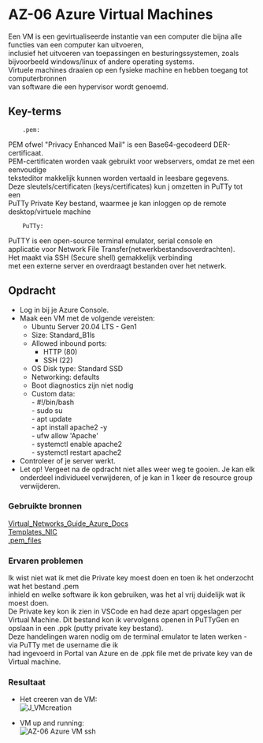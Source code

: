 # AZ-06 Azure Virtual Machines  

Een VM is een gevirtualiseerde instantie van een computer die bijna alle functies van een computer kan uitvoeren,  
inclusief het uitvoeren van toepassingen en besturingssystemen, zoals bijvoorbeeld windows/linux of andere operating systems.  
Virtuele machines draaien op een fysieke machine en hebben toegang tot computerbronnen  
van software die een hypervisor wordt genoemd.  

## Key-terms
        .pem:  
PEM ofwel "Privacy Enhanced Mail" is een Base64-gecodeerd DER-certificaat.  
PEM-certificaten worden vaak gebruikt voor webservers, omdat ze met een eenvoudige  
teksteditor makkelijk kunnen worden vertaald in leesbare gegevens.  
Deze sleutels/certificaten (keys/certificates) kun j omzetten in PuTTy tot een  
PuTTy Private Key bestand, waarmee je kan inloggen op de remote desktop/virtuele machine

        PuTTy:  
PuTTY is een open-source terminal emulator, serial console en  
applicatie voor Network File Transfer(netwerkbestandsoverdrachten).  
Het maakt via SSH (Secure shell) gemakkelijk verbinding  
met een externe server en overdraagt bestanden over het netwerk.

## Opdracht  
-   Log in bij je Azure Console.
-   Maak een VM met de volgende vereisten:
    -  Ubuntu Server 20.04 LTS - Gen1
    -   Size: Standard_B1ls
    -   Allowed inbound ports:
        -   HTTP (80)
        -   SSH (22)
    -   OS Disk type: Standard SSD
    -   Networking: defaults
    -   Boot diagnostics zijn niet nodig
    -   Custom data:  
    	    -   #!/bin/bash  
            -   sudo su  
            -   apt update  
            -   apt install apache2 -y  
            -   ufw allow 'Apache'  
            -   systemctl enable apache2  
            -   systemctl restart apache2  
-   Controleer of je server werkt.
-   Let op! Vergeet na de opdracht niet alles weer weg te gooien. Je kan elk onderdeel individueel verwijderen, of je kan in 1 keer de resource group verwijderen.  

### Gebruikte bronnen
[Virtual_Networks_Guide_Azure_Docs](https://docs.microsoft.com/en-us/azure/virtual-network/network-overview)  
[Templates_NIC](https://docs.microsoft.com/en-us/powershell/module/az.network/new-aznetworkinterface?view=azps-7.0.0)  
[.pem_files](https://knowledge.digicert.com/quovadis/ssl-certificates/ssl-general-topics/what-is-pem-format.html)  


### Ervaren problemen
Ik wist niet wat ik met die Private key moest doen en toen ik het onderzocht wat het bestand .pem  
inhield en welke software ik kon gebruiken, was het al vrij duidelijk wat ik moest doen.  
De Private key kon ik zien in VSCode en had deze apart opgeslagen per Virtual Machine. 
Dit bestand kon ik vervolgens openen in PuTTyGen en opslaan in een .ppk (putty private key bestand).  
Deze handelingen waren nodig om de terminal emulator te laten werken - via PuTTy met de username die ik  
had ingevoerd in Portal van Azure en de .ppk file met de private key van de Virtual machine.  

### Resultaat  
- Het creeren van de VM:  
![J_VMcreation](https://user-images.githubusercontent.com/95616021/146738170-19732dbe-3aea-4e69-a952-9c5881113cd2.jpg)  

- VM up and running:  
![AZ-06 Azure VM ssh](https://user-images.githubusercontent.com/95616021/146738340-e9b33b61-f23e-4b75-92da-5e173205bb45.jpg)


